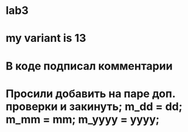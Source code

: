 # lab3
# my variant is 13
# В коде подписал комментарии
# Просили добавить на паре доп. проверки и закинуть; m_dd = dd; m_mm = mm; m_yyyy = yyyy; 
